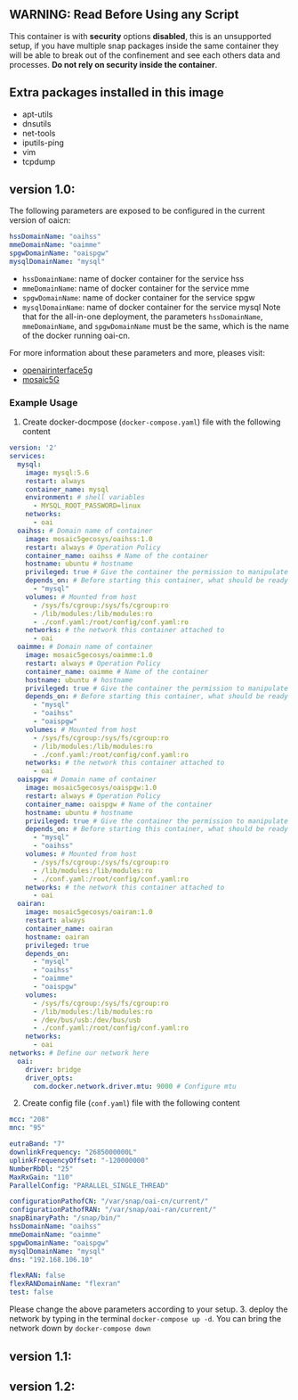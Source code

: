 <!-- # v1.1: Move config path to /root/config/conf.yaml. v1.2: A copy of 1.1. It's for upgrading demo.

# oai-cn -->

## WARNING: Read Before Using any Script 

This container is with **security** options **disabled**, this is an unsupported setup, if you have multiple snap packages inside the same container they will be able to break out of the confinement and see each others data and processes. **Do not rely on security inside the container**.

## Extra packages installed in this image
- apt-utils
- dnsutils
- net-tools
- iputils-ping
- vim
- tcpdump

## version 1.0:


The following parameters are exposed to be configured in the current version of oaicn:

```yaml
hssDomainName: "oaihss"
mmeDomainName: "oaimme"
spgwDomainName: "oaispgw"
mysqlDomainName: "mysql"
```

- ```hssDomainName```: name of docker container for the service hss
- ```mmeDomainName```: name of docker container for the service mme
- ```spgwDomainName```: name of docker container for the service spgw
- ```mysqlDomainName```: name of docker container for the service mysql
Note that for the all-in-one deployment, the parameters ```hssDomainName```, ```mmeDomainName```, and ```spgwDomainName``` must be the same, which is the name of the docker running oai-cn.

For more information about these parameters and more, pleases visit: 
- [openairinterface5g](https://gitlab.eurecom.fr/oai/openairinterface5g)
- [mosaic5G](https://gitlab.eurecom.fr/mosaic5g/mosaic5g)


### Example Usage
1. Create docker-docmpose (```docker-compose.yaml```) file with the following content

```yaml
version: '2'
services:
  mysql:
    image: mysql:5.6
    restart: always
    container_name: mysql
    environment: # shell variables
      - MYSQL_ROOT_PASSWORD=linux
    networks:
      - oai
  oaihss: # Domain name of container
    image: mosaic5gecosys/oaihss:1.0
    restart: always # Operation Policy
    container_name: oaihss # Name of the container
    hostname: ubuntu # hostname
    privileged: true # Give the container the permission to manipulate the host
    depends_on: # Before starting this container, what should be ready
      - "mysql"
    volumes: # Mounted from host
      - /sys/fs/cgroup:/sys/fs/cgroup:ro
      - /lib/modules:/lib/modules:ro
      - ./conf.yaml:/root/config/conf.yaml:ro
    networks: # the network this container attached to
      - oai
  oaimme: # Domain name of container
    image: mosaic5gecosys/oaimme:1.0
    restart: always # Operation Policy
    container_name: oaimme # Name of the container
    hostname: ubuntu # hostname
    privileged: true # Give the container the permission to manipulate the host
    depends_on: # Before starting this container, what should be ready
      - "mysql"
      - "oaihss"
      - "oaispgw"
    volumes: # Mounted from host
      - /sys/fs/cgroup:/sys/fs/cgroup:ro
      - /lib/modules:/lib/modules:ro
      - ./conf.yaml:/root/config/conf.yaml:ro
    networks: # the network this container attached to
      - oai
  oaispgw: # Domain name of container
    image: mosaic5gecosys/oaispgw:1.0
    restart: always # Operation Policy
    container_name: oaispgw # Name of the container
    hostname: ubuntu # hostname
    privileged: true # Give the container the permission to manipulate the host
    depends_on: # Before starting this container, what should be ready
      - "mysql"
      - "oaihss"
    volumes: # Mounted from host
      - /sys/fs/cgroup:/sys/fs/cgroup:ro
      - /lib/modules:/lib/modules:ro
      - ./conf.yaml:/root/config/conf.yaml:ro
    networks: # the network this container attached to
      - oai
  oairan:
    image: mosaic5gecosys/oairan:1.0
    restart: always
    container_name: oairan
    hostname: oairan
    privileged: true
    depends_on:
      - "mysql"
      - "oaihss"
      - "oaimme"
      - "oaispgw"
    volumes:
      - /sys/fs/cgroup:/sys/fs/cgroup:ro
      - /lib/modules:/lib/modules:ro
      - /dev/bus/usb:/dev/bus/usb
      - ./conf.yaml:/root/config/conf.yaml:ro
    networks:
      - oai
networks: # Define our network here
  oai:
    driver: bridge
    driver_opts:
      com.docker.network.driver.mtu: 9000 # Configure mtu
```

2. Create config file (```conf.yaml```) file with the following content

```yaml
mcc: "208"                 
mnc: "95"   

eutraBand: "7"             
downlinkFrequency: "2685000000L"    
uplinkFrequencyOffset: "-120000000"
NumberRbDl: "25"
MaxRxGain: "110"
ParallelConfig: "PARALLEL_SINGLE_THREAD"

configurationPathofCN: "/var/snap/oai-cn/current/"
configurationPathofRAN: "/var/snap/oai-ran/current/"
snapBinaryPath: "/snap/bin/"
hssDomainName: "oaihss"
mmeDomainName: "oaimme"
spgwDomainName: "oaispgw"
mysqlDomainName: "mysql"
dns: "192.168.106.10"

flexRAN: false
flexRANDomainName: "flexran"
test: false
```

Please change the above parameters according to your setup.
3. deploy the network by typing in the terminal ```docker-compose up -d```. You can bring the network down by ```docker-compose down```

## version 1.1:


## version 1.2:


